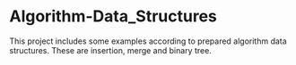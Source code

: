 # Algorithm-Data_Structures

This project includes some examples according to prepared algorithm data structures. These are insertion, merge and binary tree.
